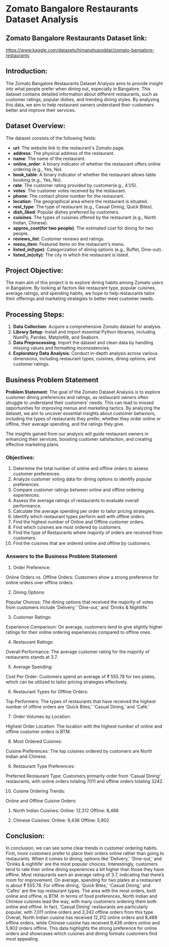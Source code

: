 # Zomato Bangalore Restaurants Dataset Analysis

## Zomato Bangalore Restaurants Dataset link:
https://www.kaggle.com/datasets/himanshupoddar/zomato-bangalore-restaurants

## Introduction:
The Zomato Bangalore Restaurants Dataset Analysis aims to provide insight into what people prefer when dining out, especially in Bangalore. This dataset contains detailed information about different restaurants, such as customer ratings, popular dishes, and trending dining styles. By analyzing this data, we aim to help restaurant owners understand their customers better and improve their services.

## Dataset Overview:
The dataset consists of the following fields:

- **url**: The website link to the restaurant's Zomato page.
- **address**: The physical address of the restaurant.
- **name**: The name of the restaurant.
- **online_order**: A binary indicator of whether the restaurant offers online ordering (e.g., Yes, No).
- **book_table**: A binary indicator of whether the restaurant allows table booking (e.g., Yes, No).
- **rate**: The customer rating provided by customer(e.g., 4.1/5).
- **votes**: The customer votes received by the restaurant.
- **phone**: The contact phone number for the restaurant.
- **location**: The geographical area where the restaurant is situated.
- **rest_type**: The type of restaurant (e.g., Casual Dining, Quick Bites).
- **dish_liked**: Popular dishes preferred by customers.
- **cuisines**: The types of cuisines offered by the restaurant (e.g., North Indian, Chinese).
- **approx_cost(for two people)**: The estimated cost for dining for two people.
- **reviews_list**: Customer reviews and ratings.
- **menu_item**: Featured items on the restaurant's menu.
- **listed_in(type)**: Categorization of dining options (e.g., Buffet, Dine-out).
- **listed_in(city)**: The city in which the restaurant is listed.

## Project Objective:
The main aim of this project is to explore dining habits among Zomato users in Bangalore. By looking at factors like restaurant type, popular cuisines, average ratings, and spending habits, we hope to help restaurants tailor their offerings and marketing strategies to better meet customer needs.

## Processing Steps:
1. **Data Collection**: Acquire a comprehensive Zomato dataset for analysis.
2. **Library Setup**: Install and import essential Python libraries, including NumPy, Pandas, Matplotlib, and Seaborn.
3. **Data Preprocessing**: Import the dataset and clean data by handling missing values and formatting inconsistencies.
4. **Exploratory Data Analysis**: Conduct in-depth analysis across various dimensions, including restaurant types, cuisines, dining options, and customer ratings.

## Business Problem Statement
**Problem Statement**: The goal of the Zomato Dataset Analysis is to explore customer dining preferences and ratings, as restaurant owners often struggle to understand their customers' needs. This can lead to missed opportunities for improving menus and marketing tactics. By analyzing the dataset, we aim to uncover essential insights about customer behaviors, including the types of restaurants they prefer, whether they order online or offline, their average spending, and the ratings they give.

The insights gained from our analysis will guide restaurant owners in enhancing their services, boosting customer satisfaction, and creating effective marketing plans.

### Objectives:
1. Determine the total number of online and offline orders to assess customer preferences.
2. Analyze customer voting data for dining options to identify popular preferences.
3. Compare customer ratings between online and offline ordering experiences.
4. Assess the average ratings of restaurants to evaluate overall performance.
5. Calculate the average spending per order to tailor pricing strategies.
6. Identify which restaurant types perform well with offline orders.
7. Find the highest number of Online and Offline customer orders.
8. Find which cuisines are most ordered by customers.
9. Find the type of Restaurants where majority of orders are received from customers.
10. Find the cuisines that are ordered online and offline by customers.

### Answers to the Business Problem Statement
1. Order Preference:

Online Orders vs. Offline Orders: Customers show a strong preference for online orders over offline orders.

2. Dining Options:

Popular Choices: The dining options that received the majority of votes from customers include 'Delivery,' 'Dine-out,' and 'Drinks & Nightlife.'

3. Customer Ratings:

Experience Comparison: On average, customers tend to give slightly higher ratings for their online ordering experiences compared to offline ones.

4. Restaurant Ratings:

Overall Performance: The average customer rating for the majority of restaurants stands at 3.7.

5. Average Spending:

Cost Per Order: Customers spend an average of ₹ 555.78 for two plates, which can be utilized to tailor pricing strategies effectively.

6. Restaurant Types for Offline Orders:

Top Performers: The types of restaurants that have received the highest number of offline orders are 'Quick Bites,' 'Casual Dining,' and 'Café.'

7. Order Volumes by Location:

Highest Order Location: The location with the highest number of online and offline customer orders is BTM.

8. Most Ordered Cuisines:

Cuisine Preferences: The top cuisines ordered by customers are North Indian and Chinese.

9. Restaurant Type Preferences:

Preferred Restaurant Type: Customers primarily order from 'Casual Dining' restaurants, with online orders totaling 7011 and offline orders totaling 3242.

10. Cuisine Ordering Trends:

Online and Offline Cuisine Orders:
1) North Indian Cuisines:
Online: 12,312
Offline: 8,488

2) Chinese Cuisines:
Online: 9,436
Offline: 5,902

## Conclusion:
In conclusion, we can see some clear trends in customer ordering habits. First, more customers prefer to place their orders online rather than going to restaurants. When it comes to dining, options like 'Delivery,' 'Dine-out,' and 'Drinks & nightlife' are the most popular choices. Interestingly, customers tend to rate their online dining experiences a bit higher than those they have offline.
Most restaurants earn an average rating of 3.7, indicating that there’s room for improvement. On average, spending for two plates at a restaurant is about ₹ 555.78. For offline dining, 'Quick Bites,' 'Casual Dining,' and 'Cafes' are the top restaurant types.
The area with the most orders, both online and offline, is BTM. In terms of food preferences, North Indian and Chinese cuisines lead the way, with many customers ordering them both online and offline. In fact, 'Casual Dining' restaurants are particularly popular, with 7,011 online orders and 3,242 offline orders from this type.
Overall, North Indian cuisine has received 12,312 online orders and 8,488 offline orders, while Chinese cuisine has received 9,436 orders online and 5,902 orders offline.
This data highlights the strong preference for online orders and showcases which cuisines and dining formats customers find most appealing.
